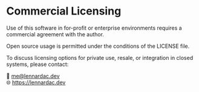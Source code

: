 # Commercial Licensing

Use of this software in for-profit or enterprise environments requires a commercial agreement with the author.

Open source usage is permitted under the conditions of the LICENSE file.

To discuss licensing options for private use, resale, or integration in closed systems, please contact:

📧 me@lennardac.dev  
🌐 https://lennardac.dev
